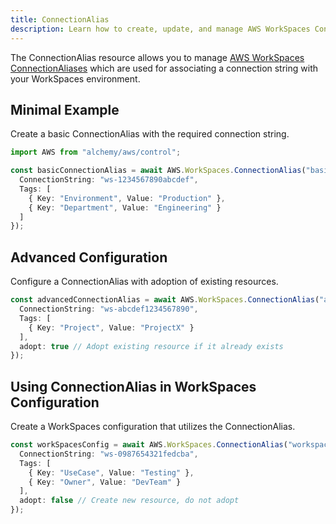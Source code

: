 ```yaml
---
title: ConnectionAlias
description: Learn how to create, update, and manage AWS WorkSpaces ConnectionAliass using Alchemy Cloud Control.
---
```


The ConnectionAlias resource allows you to manage [AWS WorkSpaces ConnectionAliases](https://docs.aws.amazon.com/workspaces/latest/userguide/) which are used for associating a connection string with your WorkSpaces environment.

## Minimal Example

Create a basic ConnectionAlias with the required connection string.

```ts
import AWS from "alchemy/aws/control";

const basicConnectionAlias = await AWS.WorkSpaces.ConnectionAlias("basic-connection-alias", {
  ConnectionString: "ws-1234567890abcdef",
  Tags: [
    { Key: "Environment", Value: "Production" },
    { Key: "Department", Value: "Engineering" }
  ]
});
```

## Advanced Configuration

Configure a ConnectionAlias with adoption of existing resources.

```ts
const advancedConnectionAlias = await AWS.WorkSpaces.ConnectionAlias("advanced-connection-alias", {
  ConnectionString: "ws-abcdef1234567890",
  Tags: [
    { Key: "Project", Value: "ProjectX" }
  ],
  adopt: true // Adopt existing resource if it already exists
});
```

## Using ConnectionAlias in WorkSpaces Configuration

Create a WorkSpaces configuration that utilizes the ConnectionAlias.

```ts
const workSpacesConfig = await AWS.WorkSpaces.ConnectionAlias("workspaces-config", {
  ConnectionString: "ws-0987654321fedcba",
  Tags: [
    { Key: "UseCase", Value: "Testing" },
    { Key: "Owner", Value: "DevTeam" }
  ],
  adopt: false // Create new resource, do not adopt
});
```